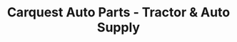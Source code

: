 ---
title: "Carquest Auto Parts - Tractor & Auto Supply"
url: /dunn/carquest-auto-parts-tractor-und-auto-supply/
shop: Autoteile
---